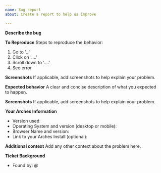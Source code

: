 ```yaml
---
name: Bug report
about: Create a report to help us improve

---
```


**Describe the bug**
<!--- By fully explaining what you are encountering, you can help us understand and reproduce the issue.  -->
<!--- Often times, a screenshot or animated GIF can help show what you are encountering.   -->


**To Reproduce**
Steps to reproduce the behavior:
1. Go to '...'
2. Click on '....'
3. Scroll down to '....'
4. See error

**Screenshots**
If applicable, add screenshots to help explain your problem.
<!--- Consider including a Screen Capture: https://github.com/archesproject/arches/wiki/Screen-capture -->

**Expected behavior**
A clear and concise description of what you expected to happen.

**Screenshots**
If applicable, add screenshots to help explain your problem.

**Your Arches Information**
<!--- Include as many relevant details about the environment you experienced the bug in -->
*   Version used:
*   Operating System and version (desktop or mobile):
*   Browser Name and version:
*   Link to your Arches Install (optional):

**Additional context**
Add any other context about the problem here.

**Ticket Background**
*   Found by: @ <!--- This could be the person who files the bug, but not always. -->
